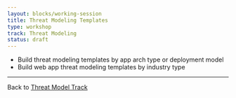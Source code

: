 ```yaml
---
layout: blocks/working-session
title: Threat Modeling Templates
type: workshop
track: Threat Modeling
status: draft
---
```


- Build threat modeling templates by app arch type or deployment model
- Build web app threat modeling templates by industry type



----
Back to [Threat Model Track](index.html)